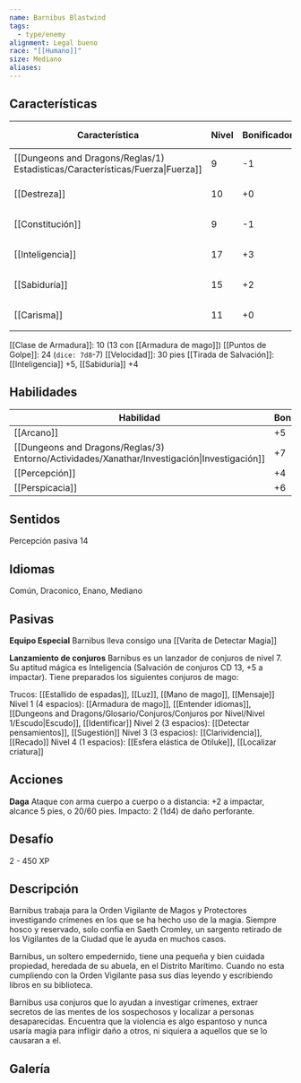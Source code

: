 ```yaml
---
name: Barnibus Blastwind
tags:
  - type/enemy
alignment: Legal bueno
race: "[[Humano]]"
size: Mediano
aliases:
---
```


## Características
| Característica                                                                 | Nivel | Bonificador | Lanzar dado      |
| ------------------------------------------------------------------------------ | ----- | ----------- | ---------------- |
| [[Dungeons and Dragons/Reglas/1) Estadisticas/Características/Fuerza\|Fuerza]] | 9     | -1          | `dice: 1d20 + 0` |
| [[Destreza]]                                                                   | 10    | +0          | `dice: 1d20 + 0` |
| [[Constitución]]                                                               | 9     | -1          | `dice: 1d20 + 0` |
| [[Inteligencia]]                                                               | 17    | +3          | `dice: 1d20 + 0` |
| [[Sabiduría]]                                                                  | 15    | +2          | `dice: 1d20 + 0` |
| [[Carisma]]                                                                    | 11    | +0          | `dice: 1d20 + 0` |

[[Clase de Armadura]]: 10 (13 con [[Armadura de mago]])
[[Puntos de Golpe]]: 24 (`dice: 7d8`-7)
[[Velocidad]]: 30 pies
[[Tirada de Salvación]]: [[Inteligencia]] +5, [[Sabiduría]] +4

## Habilidades
| Habilidad                                                                                    | Bonificador |
| -------------------------------------------------------------------------------------------- | ----------- |
| [[Arcano]]                                                                                   | +5          |
| [[Dungeons and Dragons/Reglas/3) Entorno/Actividades/Xanathar/Investigación\|Investigación]] | +7          |
| [[Percepción]]                                                                               | +4          |
| [[Perspicacia]]                                                                              | +6          |

## Sentidos

Percepción pasiva 14

## Idiomas

Común, Draconico, Enano, Mediano

## Pasivas

**Equipo Especial**
Barnibus lleva consigo una [[Varita de Detectar Magia]]

**Lanzamiento de conjuros**
Barnibus es un lanzador de conjuros de nivel 7. Su aptitud mágica es Inteligencia (Salvación de conjuros CD 13, +5 a impactar). Tiene preparados los siguientes conjuros de mago:

Trucos: [[Estallido de espadas]], [[Luz]], [[Mano de mago]], [[Mensaje]]
Nivel 1 (4 espacios): [[Armadura de mago]], [[Entender idiomas]], [[Dungeons and Dragons/Glosario/Conjuros/Conjuros por Nivel/Nivel 1/Escudo|Escudo]], [[Identificar]]
Nivel 2 (3 espacios): [[Detectar pensamientos]], [[Sugestión]]
Nivel 3 (3 espacios): [[Clarividencia]], [[Recado]]
Nivel 4 (1 espacios): [[Esfera elástica de Otiluke]], [[Localizar criatura]]


## Acciones

**Daga**
Ataque con arma cuerpo a cuerpo o a distancia: +2 a impactar, alcance 5 pies, o 20/60 pies.
Impacto: 2 (1d4) de daño perforante.

## Desafío

2 - 450 XP

## Descripción

Barnibus trabaja para la Orden Vigilante de Magos y Protectores investigando crímenes en los que se ha hecho uso de la magia. Siempre hosco y reservado, solo confía en Saeth Cromley, un sargento retirado de los Vigilantes de la Ciudad que le ayuda en muchos casos.

Barnibus, un soltero empedernido, tiene una pequeña y bien cuidada propiedad, heredada de su abuela, en el Distrito Marítimo. Cuando no esta cumpliendo con la Orden Vigilante pasa sus días leyendo y escribiendo libros en su biblioteca.

Barnibus usa conjuros que lo ayudan a investigar crímenes, extraer secretos de las mentes de los sospechosos y localizar a personas desaparecidas. Encuentra que la violencia es algo espantoso y nunca usaría magia para infligir daño a otros, ni siquiera a aquellos que se lo causaran a el.

## Galería